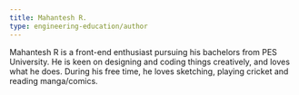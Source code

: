 ```yaml
---
title: Mahantesh R.
type: engineering-education/author
---
```

Mahantesh R is a front-end enthusiast pursuing his bachelors from PES University. He is keen on designing and coding things creatively, and loves what he does. During his free time, he loves sketching, playing cricket and reading manga/comics.
